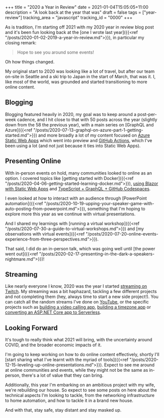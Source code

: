 +++
title = "2020 a Year in Review"
date = 2021-01-04T15:05:05+11:00
description = "A look back at the year that was"
draft = false
tags = ["year-review"]
tracking_area = "javascript"
tracking_id = "0000"
+++

As is tradition, I'm starting off 2021 with my 2020 year in review blog post and it's been fun looking back at the [one I wrote last year]({{<ref "/posts/2020-01-02-2019-a-year-in-review.md">}}), in particular my closing remark:

> Hope to see you around some events!

Oh how things changed.

My original start to 2020 was looking like a lot of travel, but after our team on-site in Seattle and a ski trip to Japan in the start of March, that was it. I, like most of the world, was grounded and started transitioning to more online content.

## Blogging

Blogging featured heavily in 2020, my goal was to keep around a post-per-week cadence, and I hit close to that with 50 posts across the year (slightly down from the 58 the previous year), with a main series on [GraphQL and Azure]({{<ref "/posts/2020-07-13-graphql-on-azure-part-1-getting-started.md">}}) and more broadly a lot of my content focused on [Azure Static Web Apps](https://docs.microsoft.com/azure/static-web-apps/?{{<cda>}}) which went into preview and [GitHub Actions](https://docs.github.com/en/free-pro-team@latest/actions?{{<cda>}}), which I've been using a lot (and not just because it ties into Static Web Apps).

## Presenting Online

With in-person events on hold, many communities looked to online as an option. I covered topics like [getting started with Docker]({{<ref "/posts/2020-04-06-getting-started-learning-docker.md">}}), [using Blazor with Static Web Apps](https://www.youtube.com/watch?v=9cwOsW5KBm0) and [TypeScript + GraphQL + GitHub Codespaces](https://www.youtube.com/watch?v=z50r9bMAdB0).

I even looked at how to interact with an audience through [PowerPoint automation]({{<ref "/posts/2020-10-19-upping-your-speaker-game-with-auto-posting-from-powerpoint.md">}}), something that I'm hoping to explore more this year as we continue with virtual presentations.

And I shared my learnings with [running a virtual workshop]({{<ref "/posts/2020-07-30-a-guide-to-virtual-workshops.md">}}) and [my observations with virtual events]({{<ref "/posts/2020-07-20-online-events-experience-from-three-perspectives.md">}}).

That said, I did do an in-person talk, which was going well until [the power went out]({{<ref "/posts/2020-02-17-presenting-in-the-dark-a-speakers-nightmare.md">}})!

## Streaming

Like nearly everyone I know, 2020 was the year I started [streaming on Twitch](https://twitch.tv/NumberOneAaron). My streaming was a bit haphazard, tackling a few different projects and not completing them (hey, always time to start a new side project!). You can catch all the random streams I've done on [YouTube](https://www.youtube.com/playlist?list=PLo-HK2IT4q4i4CFe9shoejGHV0lAg1BFz), or the specific projects such as [building a video calling app](https://www.youtube.com/playlist?list=PLo-HK2IT4q4jr7n4jnMM5SHO2A2o1jE25), [building a timezone app](https://www.youtube.com/playlist?list=PLo-HK2IT4q4hETTu-CaytMN1SxMQFYZgh) or [converting an ASP.NET Core app to Serverless](https://www.youtube.com/playlist?list=PLo-HK2IT4q4h1tkH7ASMO0hBAAfpHbhuW).

## Looking Forward

It's tough to really think what 2021 will bring, with the uncertainty around COVID, and the broader economic impacts of it.

I'm going to keep working on how to do online content effectively, shortly I'll [start sharing what I've learnt with the myriad of tools]({{<ref "/posts/2020-12-15-leveling-up-online-presentations.md">}}). Expect to see me around at online communities and events, while they might not be the same as in-person, there's a lot of value that they can bring.

Additionally, this year I'm embarking on an ambitious project with my wife, we're rebuilding our house. So expect to see some posts on here about the technical aspects I'm looking to tackle, from the networking infrastructure to home automation, and how to tackle it in a brand new house.

And with that, stay safe, stay distant and stay masked up.
